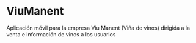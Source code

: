# ViuManent
Aplicación móvil para la empresa Viu Manent (Viña de vinos) dirigida a la venta e información de vinos a los usuarios
